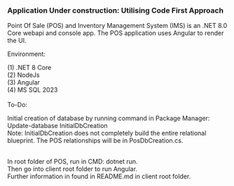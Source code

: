 <h3><b>Application Under construction: Utilising Code First Approach</b></h3>
<b></b>Point Of Sale (POS) and Inventory Management System (IMS)</b> is an .NET 8.0 Core webapi and console app.
The POS application uses Angular to render the UI.



Environment:

(1) .NET 8 Core
<br />
(2) NodeJs
<br />
(3) Angular
<br />
(4) MS SQL 2023
<br /> <br />
To-Do:

Initial creation of database by running command in Package Manager: Update-database InitialDbCreation <br />
Note: InitialDbCreation does not completely build the entire relational blueprint. The POS relationships will be in PosDbCreation.cs.

<br />
In root folder of POS, run in CMD:
dotnet run.
<br /> 
Then go into client root folder to run Angular. <br />
Further information in found in README.md in client root folder.




